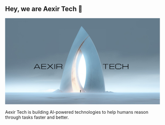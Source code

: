 ## Hey, we are Aexir Tech 👋

![](../assets/aexir-tech-logo-1.0-header.png)

Aexir Tech is building AI-powered technologies to help humans reason through tasks faster and better.
